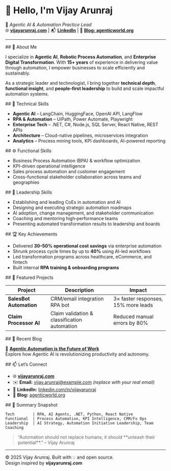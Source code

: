 

# 👋 Hello, I'm **Vijay Arunraj**

🚀 *Agentic AI & Automation Practice Lead*  
🌐 **[vijayarunraj.com](https://vijayarunraj.com)** | 📬 **[LinkedIn](https://linkedin.com/in/vijayarunraj)** | 🧠 **[Blog: agenticworld.org](https://agenticworld.org)**

---

<section>
## 🧠 About Me

I specialize in **Agentic AI**, **Robotic Process Automation**, and **Enterprise Digital Transformation**. With **15+ years** of experience in delivering value through automation, I empower businesses to scale efficiently and sustainably.

As a strategic leader and technologist, I bring together **technical depth**, **functional insight**, and **people-first leadership** to build and scale impactful automation systems.
</section>

<section>
## 🧰 Technical Skills

- **Agentic AI** – LangChain, HuggingFace, OpenAI API, LangFlow  
- **RPA & Automation** – UiPath, Power Automate, Playwright  
- **Enterprise Tech** – .NET, C#, Node.js, SQL Server, React Native, REST APIs  
- **Architecture** – Cloud-native pipelines, microservices integration  
- **Analytics** – Process mining tools, KPI dashboards, AI-powered reporting  
</section>

<section>
## ⚙️ Functional Skills

- Business Process Automation (BPA) & workflow optimization  
- KPI-driven operational intelligence  
- Sales process automation and customer engagement  
- Cross-functional stakeholder collaboration across teams and geographies  
</section>

<section>
## 🧭 Leadership Skills

- Establishing and leading CoEs in automation and AI  
- Designing and executing strategic automation roadmaps  
- AI adoption, change management, and stakeholder communication  
- Coaching and mentoring high‑performance teams  
- Presenting automated transformation results to leadership and boards  
</section>

<section>
## 🏆 Key Achievements

- Delivered **30–50% operational cost savings** via enterprise automation  
- Shrunk process cycle times by up to **40%** using AI-led workflows  
- Led transformation programs across healthcare, eCommerce, and fintech  
- Built internal **RPA training & onboarding programs**   
</section>

<section>
## 📂 Featured Projects

| Project                     | Description                                      | Impact                              |
|----------------------------|--------------------------------------------------|-------------------------------------|
| **SalesBot Automation**    | CRM/email integration RPA bot                    | 3× faster responses, 15% more leads |
| **Claim Processor AI**     | Claim validation & classification automation     | Reduced manual errors by 80%        |

</section>

<section>
## 📝 Recent Blog

📌 **[Agentic Automation is the Future of Work](https://agenticworld.org)**  
Explore how Agentic AI is revolutionizing productivity and autonomy.
</section>

<section>
## 📫 Let’s Connect

- 🌐 **[vijayarunraj.com](https://vijayarunraj.com)**  
- ✉️ **Email:** vijay.arunraj@example.com *(replace with your real email)*  
- 💼 **LinkedIn:** [linkedin.com/in/vijayarunraj](https://linkedin.com/in/vijayarunraj)  
- 🧠 **Blog:** [agenticworld.org](https://agenticworld.org)
</section>

<section>
## 📌 Summary Snapshot

```text
Tech        | RPA, AI Agents, .NET, Python, React Native
Functional  | Process Automation, KPI Intelligence, CRM/Fx Ops
Leadership  | AI Strategy, Automation Initiative Leadership, Team Coaching
```
</section>

<blockquote>
“Automation should not replace humans; it should **unleash their potential**.”  
– Vijay Arunraj
</blockquote>

---

© 2025 Vijay Arunraj. Built with 💡 and open source.<br>
Design inspired by **vijayarunraj.com**

